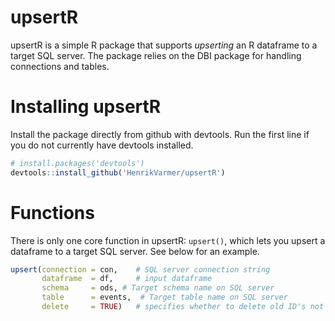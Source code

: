 # upsertR
upsertR is a simple R package that supports *upserting* an R dataframe to a target SQL server. The package relies on the DBI package for handling connections and tables. 

# Installing upsertR
Install the package directly from github with devtools. Run the first line if you do not currently have devtools installed. 

```R
# install.packages('devtools') 
devtools::install_github('HenrikVarmer/upsertR')
```

# Functions 
There is only one core function in upsertR: ```upsert()```, which lets you upsert a dataframe to a target SQL server. See below for an example. 

```R
upsert(connection = con,    # SQL server connection string
       dataframe  = df,     # input dataframe
       schema     = ods, # Target schema name on SQL server
       table      = events,  # Target table name on SQL server
       delete     = TRUE)   # specifies whether to delete old ID's not present in input DF. TRUE deletes
```
